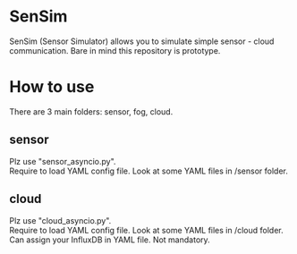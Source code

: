 # SenSim
SenSim (Sensor Simulator) allows you to simulate simple sensor - cloud communication.
Bare in mind this repository is prototype.
# How to use
There are 3 main folders: sensor, fog, cloud.
## sensor
Plz use "sensor_asyncio.py".  
Require to load YAML config file. Look at some YAML files in /sensor folder.

## cloud
Plz use "cloud_asyncio.py".  
Require to load YAML config file. Look at some YAML files in /cloud folder.  
Can assign your InfluxDB in YAML file. Not mandatory.
